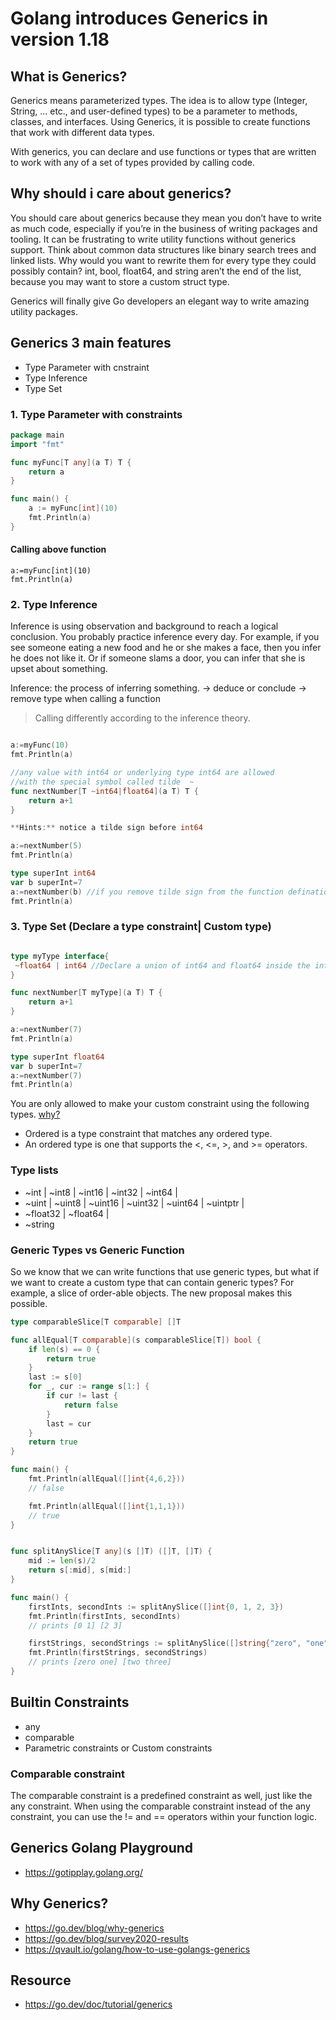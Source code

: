 # Golang introduces Generics in version 1.18

## What is Generics?
Generics means parameterized types. The idea is to allow type (Integer, String, … etc., and user-defined types) to be a parameter to methods, classes, and interfaces. Using Generics, it is possible to create functions that work with different data types.

With generics, you can declare and use functions or types that are written to work with any of a set of types provided by calling code.

## Why should i care about generics?
You should care about generics because they mean you don’t have to write as much code, especially if you’re in the business of writing packages and tooling. It can be frustrating to write utility functions without generics support. Think about common data structures like binary search trees and linked lists. Why would you want to rewrite them for every type they could possibly contain? int, bool, float64, and string aren’t the end of the list, because you may want to store a custom struct type.

Generics will finally give Go developers an elegant way to write amazing utility packages.

## Generics 3 main features
* Type Parameter with cnstraint
* Type Inference
* Type Set

### 1. Type Parameter with constraints
```go
package main
import "fmt"

func myFunc[T any](a T) T {
	return a
}

func main() {
	a := myFunc[int](10)
	fmt.Println(a)
}

```
#### Calling above function
```
a:=myFunc[int](10)
fmt.Println(a)
```

### 2. Type Inference
Inference is using observation and background to reach a logical conclusion. You probably practice inference every day. For example, if you see someone eating a new food and he or she makes a face, then you infer he does not like it. Or if someone slams a door, you can infer that she is upset about something.

Inference: the process of inferring something. -> deduce or conclude -> remove type when calling a function

> Calling differently according to the inference theory.
```go

a:=myFunc(10)
fmt.Println(a)

//any value with int64 or underlying type int64 are allowed
//with the special symbol called tilde  ~
func nextNumber[T ~int64|float64](a T) T {
    return a+1
}

**Hints:** notice a tilde sign before int64

a:=nextNumber(5)
fmt.Println(a)

type superInt int64
var b superInt=7
a:=nextNumber(b) //if you remove tilde sign from the function defination it wouldn't work.
fmt.Println(a)
```

### 3. Type Set (Declare a type constraint| Custom type)

```go

type myType interface{
 ~float64 | int64 //Declare a union of int64 and float64 inside the interface.
}

func nextNumber[T myType](a T) T {
    return a+1
}

a:=nextNumber(7) 
fmt.Println(a)

type superInt float64
var b superInt=7
a:=nextNumber(7) 
fmt.Println(a)

```

You are only allowed to make your custom constraint using the following types. [why?](https://go.googlesource.com/proposal/+/refs/heads/master/design/43651-type-parameters.md#operations-based-on-type-sets)

* Ordered is a type constraint that matches any ordered type.
* An ordered type is one that supports the <, <=, >, and >= operators.

### Type lists
* ~int | ~int8 | ~int16 | ~int32 | ~int64 |
* ~uint | ~uint8 | ~uint16 | ~uint32 | ~uint64 | ~uintptr |
* ~float32 | ~float64 |
* ~string

### Generic Types vs Generic Function
So we know that we can write functions that use generic types, but what if we want to create a custom type that can contain generic types? For example, a slice of order-able objects. The new proposal makes this possible.

```go
type comparableSlice[T comparable] []T

func allEqual[T comparable](s comparableSlice[T]) bool {
    if len(s) == 0 {
        return true
    }
    last := s[0]
    for _, cur := range s[1:] {
        if cur != last {
            return false
        }
        last = cur
    }
    return true 
}

func main() {
    fmt.Println(allEqual([]int{4,6,2}))
    // false

    fmt.Println(allEqual([]int{1,1,1}))
    // true
}
```


```go

func splitAnySlice[T any](s []T) ([]T, []T) {
    mid := len(s)/2
    return s[:mid], s[mid:]
}

func main() {
    firstInts, secondInts := splitAnySlice([]int{0, 1, 2, 3})
    fmt.Println(firstInts, secondInts)
    // prints [0 1] [2 3]

    firstStrings, secondStrings := splitAnySlice([]string{"zero", "one", "two", "three"})
    fmt.Println(firstStrings, secondStrings)
    // prints [zero one] [two three]
}

```

## Builtin Constraints
* any
* comparable
* Parametric constraints or Custom constraints

### Comparable constraint
The comparable constraint is a predefined constraint as well, just like the any constraint. When using the comparable constraint instead of the any constraint, you can use the != and == operators within your function logic.

## Generics Golang Playground
* https://gotipplay.golang.org/


## Why Generics?
* https://go.dev/blog/why-generics
* https://go.dev/blog/survey2020-results
* https://qvault.io/golang/how-to-use-golangs-generics
 
## Resource
* https://go.dev/doc/tutorial/generics
